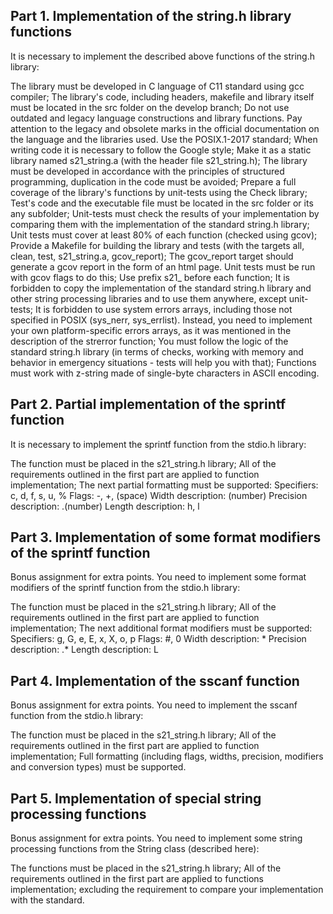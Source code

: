 ## Part 1. Implementation of the string.h library functions
It is necessary to implement the described above functions of the string.h library:

The library must be developed in C language of C11 standard using gcc compiler;
The library's code, including headers, makefile and library itself must be located in the src folder on the develop branch;
Do not use outdated and legacy language constructions and library functions. Pay attention to the legacy and obsolete marks in the official documentation on the language and the libraries used. Use the POSIX.1-2017 standard;
When writing code it is necessary to follow the Google style;
Make it as a static library named s21_string.a (with the header file s21_string.h);
The library must be developed in accordance with the principles of structured programming, duplication in the code must be avoided;
Prepare a full coverage of the library's functions by unit-tests using the Check library;
Test's code and the executable file must be located in the src folder or its any subfolder;
Unit-tests must check the results of your implementation by comparing them with the implementation of the standard string.h library;
Unit tests must cover at least 80% of each function (checked using gcov);
Provide a Makefile for building the library and tests (with the targets all, clean, test, s21_string.a, gcov_report);
The gcov_report target should generate a gcov report in the form of an html page. Unit tests must be run with gcov flags to do this;
Use prefix s21_ before each function;
It is forbidden to copy the implementation of the standard string.h library and other string processing libraries and to use them anywhere, except unit-tests;
It is forbidden to use system errors arrays, including those not specified in POSIX (sys_nerr, sys_errlist). Instead, you need to implement your own platform-specific errors arrays, as it was mentioned in the description of the strerror function;
You must follow the logic of the standard string.h library (in terms of checks, working with memory and behavior in emergency situations - tests will help you with that);
Functions must work with z-string made of single-byte characters in ASCII encoding.

## Part 2. Partial implementation of the sprintf function
It is necessary to implement the sprintf function from the stdio.h library:

The function must be placed in the s21_string.h library;
All of the requirements outlined in the first part are applied to function implementation;
The next partial formatting must be supported:
Specifiers: c, d, f, s, u, %
Flags: -, +, (space)
Width description: (number)
Precision description: .(number)
Length description: h, l

## Part 3. Implementation of some format modifiers of the sprintf function
Bonus assignment for extra points. You need to implement some format modifiers of the sprintf function from the stdio.h library:

The function must be placed in the s21_string.h library;
All of the requirements outlined in the first part are applied to function implementation;
The next additional format modifiers must be supported:
Specifiers: g, G, e, E, x, X, o, p
Flags: #, 0
Width description: *
Precision description: .*
Length description: L

## Part 4. Implementation of the sscanf function
Bonus assignment for extra points. You need to implement the sscanf function from the stdio.h library:

The function must be placed in the s21_string.h library;
All of the requirements outlined in the first part are applied to function implementation;
Full formatting (including flags, widths, precision, modifiers and conversion types) must be supported.

## Part 5. Implementation of special string processing functions
Bonus assignment for extra points. You need to implement some string processing functions from the String class (described here):

The functions must be placed in the s21_string.h library;
All of the requirements outlined in the first part are applied to functions implementation; excluding the requirement to compare your implementation with the standard.
